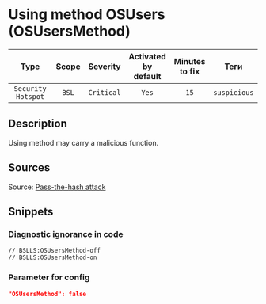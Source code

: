 # Using method OSUsers (OSUsersMethod)

|        Type        | Scope |  Severity  | Activated<br>by default | Minutes<br>to fix |     Теги     |
|:------------------:|:-----:|:----------:|:-----------------------------:|:-----------------------:|:------------:|
| `Security Hotspot` | `BSL` | `Critical` |             `Yes`             |          `15`           | `suspicious` |

<!-- Блоки выше заполняются автоматически, не трогать -->
## Description
<!-- Описание диагностики заполняется вручную. Необходимо понятным языком описать смысл и схему работу -->
Using method may carry a malicious function.

## Sources
<!-- Необходимо указывать ссылки на все источники, из которых почерпнута информация для создания диагностики -->

Source: [Pass-the-hash attack](https://ru.wikipedia.org/wiki/%D0%90%D1%82%D0%B0%D0%BA%D0%B0_Pass-the-hash)

## Snippets

<!-- Блоки ниже заполняются автоматически, не трогать -->
### Diagnostic ignorance in code

```bsl
// BSLLS:OSUsersMethod-off
// BSLLS:OSUsersMethod-on
```

### Parameter for config

```json
"OSUsersMethod": false
```
